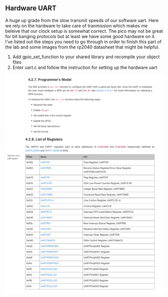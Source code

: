 ## Hardware UART

A huge up grade from the slow transmit speeds of our software uart. Here we rely on the hardware to take care of tranmission which makes me beleive that our clock setup is somewhat correct. The pico may not be great for bit banging protocols but at least we have some good hardware on it. I've listed out the steps you need to go through in order to finish this part of the lab and some images from the rp2040 datasheet that might be helpful.

1. Add gpio_set_function to your shared library and recompile your object files
2. Enter uart.c and follow the instruction for setting up the hardware uart


![Uart steps](../../docs/images/Uart_steps.png)
![Uart Registers](../../docs/images/uart_registers.png)